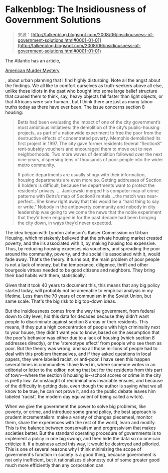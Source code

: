 <!--yml
category: 未分类
date: 2024-05-12 23:15:00
-->

# Falkenblog: The Insidiousness of Government Solutions

> 来源：[http://falkenblog.blogspot.com/2008/06/insidiousness-of-government-solutions.html#0001-01-01](http://falkenblog.blogspot.com/2008/06/insidiousness-of-government-solutions.html#0001-01-01)

The Atlantic has an article,

[American Murder Mystery](http://www.theatlantic.com/doc/200807/memphis-crime)

, about urban planning that I find highly disturbing. Note all the angst about the findings. We all like to comfort ourselves as truth-seekers above all else, unlike those idiots in the past who bought into some large belief structure that caused them to think, say, heavy objects fall faster than light objects, or that Africans were sub-human., but I think there are just as many taboo truths today as there have ever been. The issue concerns section 8 housing:

> Betts had been evaluating the impact of one of the city government’s most ambitious initiatives: the demolition of the city’s public-housing projects, as part of a nationwide experiment to free the poor from the destructive effects of concentrated poverty. Memphis demolished its first project in 1997\. The city gave former residents federal “Section8” rent-subsidy vouchers and encouraged them to move out to new neighborhoods. Two more waves of demolition followed over the next nine years, dispersing tens of thousands of poor people into the wider metro community.
> 
> If police departments are usually stingy with their information, housing departments are even more so. Getting addresses of Section 8 holders is difficult, because the departments want to protect the residents’ privacy. ... Janikowski merged his computer map of crime patterns with Betts’s map of Section8 rentals....the match was near-perfect...She knew right away that this would be a “hard thing to say or write.” Nobody in the antipoverty community and nobody in city leadership was going to welcome the news that the noble experiment that they’d been engaged in for the past decade had been bringing the city down, in ways they’d never expected.

The idea began with Lyndon Johnson's Kaiser Commission on Urban Housing, which mistakenly believed that the private housing market created poverty, and the ills associated with it, by making housing too expensive. Thus, by reducing housing expenses via vouchers, and spreading the poor around the community, poverty, and the social ills associated with it, would fade away. That's the theory. It turns out, the main problem of poor people is not a lack of money, but the temperance, diligence, thrift and other bourgeois virtues needed to be good citizens and neighbors. They bring their bad habits with them, statistically.

Given that it took 40 years to document this, this means that any big policy started today, will probably not be amenable to empirical analysis in my lifetime. Less than the 70 years of communism in the Soviet Union, but same scale. That's the big risk to big top-down ideas.

But the insidiousness comes from the way the government, from federal down to city level, hid this data for decades because they didn't want people to discriminate against section 8 areas or their residents. This means, if they put a high concentration of people with high criminality next to your house, they didn't want you to know, based on the assumption that the poor's behavior was either due to a lack of housing (which section 8 addresses directly), or the 'stereotype effect' from people who see them as poor. But the theory was wrong, and so all those millions of people had to deal with this problem themselves, and if they asked questions in local papers, they were labeled racist, or anti-poor. I have seen this happen several times in communities I have lived in, where someone writes in an editorial or letter to the editor, noting that but for the residents from this part of town--where the section 8 housing is--school scores or crime in the city is pretty low. An onslaught of recriminations invariable ensues, and because of the difficulty in getting data, even though the author is saying what we all know to be true, he can not prove it, and so the public debate leaves him labeled 'racist', the modern day equivalent of being called a witch).

When we give the government the power to solve big problems, like poverty, or crime, and introduce some grand policy, the best approach is prudent incrementalism: make a variety of changes piecemeal, monitor them, share the experiences with the rest of the world, learn and modify. This is the balance between conservatism and progressivism that makes societies better. But the standard operating procedure of governments is to implement a policy in one big swoop, and then hide the data so no one can criticize it. If a business acted this way, it would be destroyed and pilloried. This is one of several reasons why I think minimizing the scope of government's function in society is a good thing, because government is not only inefficient, but it rationalizes dishonesty out of some greater good much more efficiently than any corporation can.